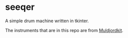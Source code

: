 # seeqer

A simple drum machine written in tkinter.

The instruments that are in this repo are from [Muldjordkit](https://drumgizmo.org/wiki/doku.php?id=kits:muldjordkit).

